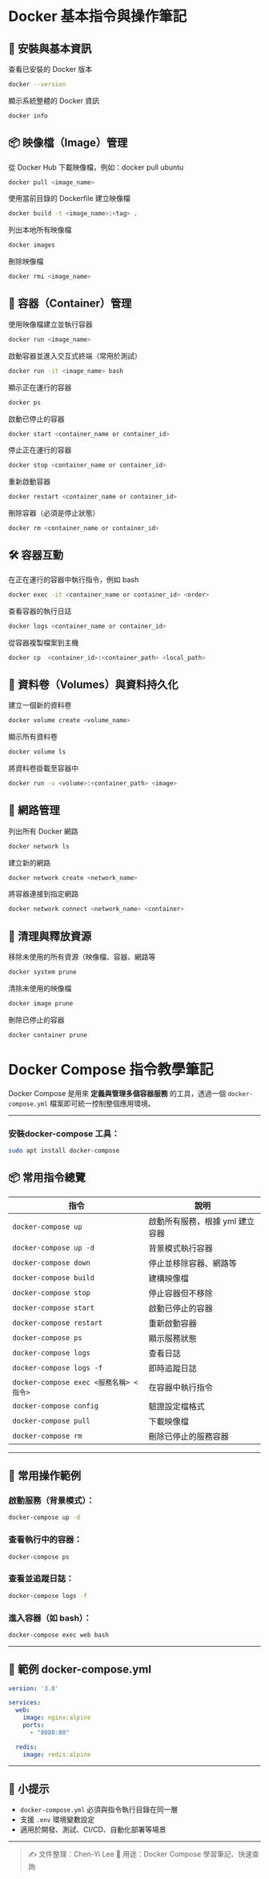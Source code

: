 # Docker 基本指令與操作筆記

## 🐳 安裝與基本資訊
查看已安裝的 Docker 版本
```bash
docker --version
```
顯示系統整體的 Docker 資訊
```bash
docker info
```

## 📦 映像檔（Image）管理
從 Docker Hub 下載映像檔，例如：docker pull ubuntu
```bash
docker pull <image_name>
```
使用當前目錄的 Dockerfile 建立映像檔
```bash
docker build -t <image_name>:<tag> .
```
列出本地所有映像檔
```bash
docker images
```
刪除映像檔
```bash
docker rmi <image_name>
```

## 🧱 容器（Container）管理
使用映像檔建立並執行容器
```bash
docker run <image_name>
```
啟動容器並進入交互式終端（常用於測試）
```bash
docker run -it <image_name> bash
```
顯示正在運行的容器
```bash
docker ps
```
啟動已停止的容器
```bash
docker start <container_name or container_id>
```
停止正在運行的容器
```bash
docker stop <container_name or container_id>
```
重新啟動容器
```bash
docker restart <container_name or container_id>
```
刪除容器（必須是停止狀態）
```bash
docker rm <container_name or container_id>
```

## 🛠️ 容器互動
在正在運行的容器中執行指令，例如 bash
```bash
docker exec -it <container_name or container_id> <order>
```
查看容器的執行日誌
```bash
docker logs <container_name or container_id>
```
從容器複製檔案到主機
```bash
docker cp  <container_id>:<container_path> <local_path>
```

## 📄 資料卷（Volumes）與資料持久化
建立一個新的資料卷
```bash
docker volume create <volume_name>
```
顯示所有資料卷
```bash
docker volume ls
```
將資料卷掛載至容器中
```bash
docker run -v <volume>:<container_path> <image>
```

## 🧰 網路管理
列出所有 Docker 網路
```bash
docker network ls
```
建立新的網路
```bash
docker network create <network_name>
```
將容器連接到指定網路
```bash
docker network connect <network_name> <container>
```

## 🧹 清理與釋放資源
移除未使用的所有資源（映像檔、容器、網路等
```bash
docker system prune
```
清除未使用的映像檔
```bash
docker image prune
```
刪除已停止的容器
```bash
docker container prune
```


# Docker Compose 指令教學筆記

Docker Compose 是用來 **定義與管理多個容器服務** 的工具，透過一個 `docker-compose.yml` 檔案即可統一控制整個應用環境。

---
### 安裝docker-compose 工具：
```bash
sudo apt install docker-compose 
```
## 📦 常用指令總覽

| 指令                                      | 說明                                          |
|-------------------------------------------|-----------------------------------------------|
| `docker-compose up`                       | 啟動所有服務，根據 yml 建立容器              |
| `docker-compose up -d`                    | 背景模式執行容器                              |
| `docker-compose down`                     | 停止並移除容器、網路等                        |
| `docker-compose build`                    | 建構映像檔                                    |
| `docker-compose stop`                     | 停止容器但不移除                              |
| `docker-compose start`                    | 啟動已停止的容器                              |
| `docker-compose restart`                  | 重新啟動容器                                  |
| `docker-compose ps`                       | 顯示服務狀態                                  |
| `docker-compose logs`                     | 查看日誌                                      |
| `docker-compose logs -f`                  | 即時追蹤日誌                                  |
| `docker-compose exec <服務名稱> <指令>`   | 在容器中執行指令                              |
| `docker-compose config`                   | 驗證設定檔格式                                |
| `docker-compose pull`                     | 下載映像檔                                     |
| `docker-compose rm`                       | 刪除已停止的服務容器                          |

---

## 🚀 常用操作範例

### 啟動服務（背景模式）：
```bash
docker-compose up -d
```

### 查看執行中的容器：
```bash
docker-compose ps
```

### 查看並追蹤日誌：
```bash
docker-compose logs -f
```

### 進入容器（如 bash）：
```bash
docker-compose exec web bash
```

---

## 📁 範例 docker-compose.yml

```yaml
version: '3.8'

services:
  web:
    image: nginx:alpine
    ports:
      - "8080:80"

  redis:
    image: redis:alpine
```

---

## 📌 小提示

- `docker-compose.yml` 必須與指令執行目錄在同一層
- 支援 `.env` 環境變數設定
- 適用於開發、測試、CI/CD、自動化部署等場景

---

> ✍️ 文件整理：Chen-Yi Lee 
> 📄 用途：Docker Compose 學習筆記、快速查詢

